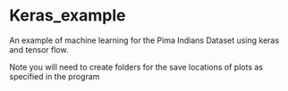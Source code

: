 # Keras_example
An example of machine learning for the Pima Indians
Dataset using keras and tensor flow.

Note you will need to create folders for the save
locations of plots as specified in the program

